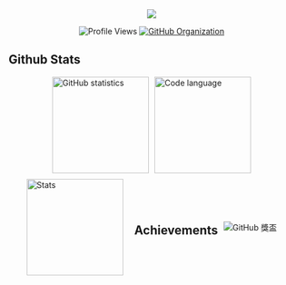 <div align="center">
  <img src="https://capsule-render.vercel.app/api?type=blur&height=150&color=D97757&text=JM%20Code%20Hub&fontAlign=50&section=header&reversal=false&textBg=false&descAlign=50&desc=Research%20|%20Technology%20|%20Development%20|%20Learning%20|%20Guidelines&descAlignY=76&fontColor=ffffff&fontSize=45&animation=fadeIn&rotate=0&descSize=15" />

  ![Profile Views](https://api.visitorbadge.io/api/visitors?path=felimet&label=profile%20Views&countColor=%2337d67a&style=flat)
  [![GitHub Organization](https://img.shields.io/github/followers/felimet?style=flat&label=followers&color=blue)](https://github.com/felimet)
</div>

## Github Stats
<div style="display: flex; justify-content: center; align-items: center; gap: 10px; flex-wrap: wrap;">
  <img src="https://github-readme-stats.vercel.app/api?username=felimet&show_icons=true&theme=tokyonight&hide_border=true&include_all_commits=true&card_width=470&count_private=true" 
       alt="GitHub statistics" 
       style="height: 170px; max-width: 100%;"/>
  <img src="https://github-readme-stats.vercel.app/api/top-langs/?username=felimet&layout=compact&theme=tokyonight&hide_border=true&langs_count=8&card_width=450" 
       alt="Code language"
       style="height: 170px; max-width: 100%;"/>
  
<div style="display: flex; justify-content: center; align-items: center; gap: 10px; flex-wrap: wrap;">
  <img src="https://github-readme-streak-stats.herokuapp.com?user=felimet&mode=weekly&theme=tokyonight&hide_border=true&date_format=M%20j%5B%2C%20Y%5D&card_width=470" 
       alt="Stats"
       style="height: 170px; max-width: 100%;"/>
</div>

---

## Achievements

<div align="center">
  
  <img src="https://github-profile-trophy.vercel.app/?username=felimet&theme=tokyonight&no-frame=true&row=1&column=7" alt="GitHub 獎盃"/>

</div>




